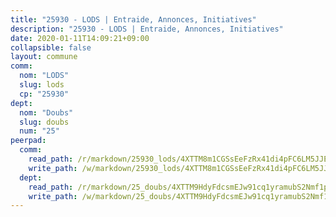 ```yaml
---
title: "25930 - LODS | Entraide, Annonces, Initiatives"
description: "25930 - LODS | Entraide, Annonces, Initiatives"
date: 2020-01-11T14:09:21+09:00
collapsible: false
layout: commune
comm:
  nom: "LODS"
  slug: lods
  cp: "25930"
dept:
  nom: "Doubs"
  slug: doubs
  num: "25"
peerpad:
  comm:
    read_path: /r/markdown/25930_lods/4XTTM8m1CGSsEeFzRx41di4pFC6LM5JJEwo8rFrx22bAJkrPz
    write_path: /w/markdown/25930_lods/4XTTM8m1CGSsEeFzRx41di4pFC6LM5JJEwo8rFrx22bAJkrPz-K3TgUW3bRRjjWF2pb9wVTCZSaZNJUsz6YzwiuwiWZ9uQVNLMrFpctU3B9ZNfciWv7SFJSHCz8fyYE5F9pynzdyFhqBFUJ48DiohXYaxx8QA66mTSL1vg1pS9R7MZf2RjeqH88xpQ
  dept:
    read_path: /r/markdown/25_doubs/4XTTM9HdyFdcsmEJw91cq1yramubS2Nmf1ps2s84xcMxY74Zv
    write_path: /w/markdown/25_doubs/4XTTM9HdyFdcsmEJw91cq1yramubS2Nmf1ps2s84xcMxY74Zv-K3TgURza6A4QY75MscA2g52nUX9tjMQaHW9mgBSgyRKNNp3M6gkaXA9iDDtpbSx22mTSZbQLYS1izbwsznz8e9u5BERCmGKxZ379xV2nAaDe1bGyxrjytc7G1EcbGtknRFYQ1Lxp
---
```


